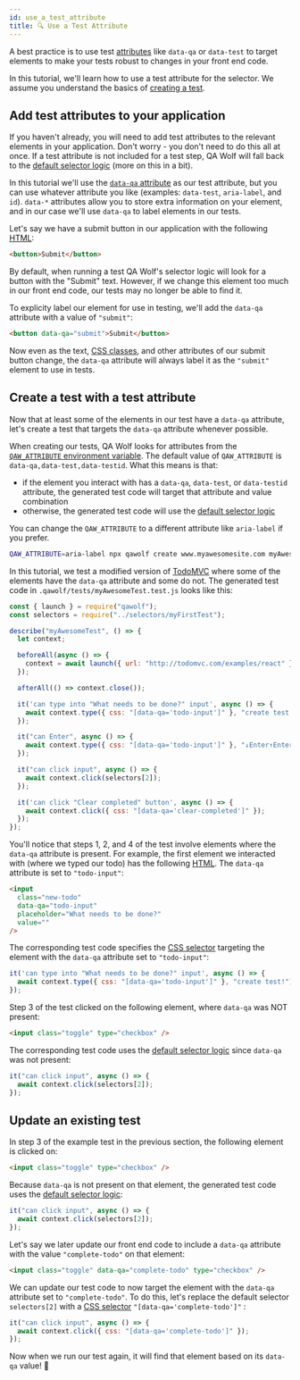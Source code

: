 ```yaml
---
id: use_a_test_attribute
title: 🔍 Use a Test Attribute
---
```


A best practice is to use test [attributes](https://developer.mozilla.org/en-US/docs/Web/HTML/Attributes) like `data-qa` or `data-test` to target elements to make your tests robust to changes in your front end code.

In this tutorial, we'll learn how to use a test attribute for the selector. We assume you understand the basics of [creating a test](create_a_test).

## Add test attributes to your application

If you haven't already, you will need to add test attributes to the relevant elements in your application. Don't worry - you don't need to do this all at once. If a test attribute is not included for a test step, QA Wolf will fall back to the [default selector logic](review_test_code#how-the-generated-selector-works) (more on this in a bit).

In this tutorial we'll use the [`data-qa` attribute](https://developer.mozilla.org/en-US/docs/Learn/HTML/Howto/Use_data_attributes) as our test attribute, but you can use whatever attribute you like (examples: `data-test`, `aria-label`, and `id`). `data-*` attributes allow you to store extra information on your element, and in our case we'll use `data-qa` to label elements in our tests.

Let's say we have a submit button in our application with the following [HTML](https://developer.mozilla.org/en-US/docs/Web/HTML):

```html
<button>Submit</button>
```

By default, when running a test QA Wolf's selector logic will look for a button with the "Submit" text. However, if we change this element too much in our front end code, our tests may no longer be able to find it.

To explicity label our element for use in testing, we'll add the `data-qa` attribute with a value of `"submit"`:

```html
<button data-qa="submit">Submit</button>
```

Now even as the text, [CSS classes](https://developer.mozilla.org/en-US/docs/Web/HTML/Global_attributes#attr-class), and other attributes of our submit button change, the `data-qa` attribute will always label it as the `"submit"` element to use in tests.

## Create a test with a test attribute

Now that at least some of the elements in our test have a `data-qa` attribute, let's create a test that targets the `data-qa` attribute whenever possible.

When creating our tests, QA Wolf looks for attributes from the [`QAW_ATTRIBUTE` environment variable](api#qaw_attribute). The default value of `QAW_ATTRIBUTE` is `data-qa,data-test,data-testid`. What this means is that:

- if the element you interact with has a `data-qa`, `data-test`, or `data-testid` attribute, the generated test code will target that attribute and value combination
- otherwise, the generated test code will use the [default selector logic](review_test_code#element-selectors)

You can change the `QAW_ATTRIBUTE` to a different attribute like `aria-label` if you prefer.

```bash
QAW_ATTRIBUTE=aria-label npx qawolf create www.myawesomesite.com myAwesomeTest
```

In this tutorial, we test a modified version of [TodoMVC](http://todomvc.com/examples/react) where some of the elements have the `data-qa` attribute and some do not. The generated test code in `.qawolf/tests/myAwesomeTest.test.js` looks like this:

```js
const { launch } = require("qawolf");
const selectors = require("../selectors/myFirstTest");

describe("myAwesomeTest", () => {
  let context;

  beforeAll(async () => {
    context = await launch({ url: "http://todomvc.com/examples/react" });
  });

  afterAll(() => context.close());

  it('can type into "What needs to be done?" input', async () => {
    await context.type({ css: "[data-qa='todo-input']" }, "create test!");
  });

  it("can Enter", async () => {
    await context.type({ css: "[data-qa='todo-input']" }, "↓Enter↑Enter");
  });

  it("can click input", async () => {
    await context.click(selectors[2]);
  });

  it('can click "Clear completed" button', async () => {
    await context.click({ css: "[data-qa='clear-completed']" });
  });
});
```

You'll notice that steps 1, 2, and 4 of the test involve elements where the `data-qa` attribute is present. For example, the first element we interacted with (where we typed our todo) has the following [HTML](https://developer.mozilla.org/en-US/docs/Web/HTML). The `data-qa` attribute is set to `"todo-input"`:

```html
<input
  class="new-todo"
  data-qa="todo-input"
  placeholder="What needs to be done?"
  value=""
/>
```

The corresponding test code specifies the [CSS selector](api#interface-selector) targeting the element with the `data-qa` attribute set to `"todo-input"`:

```js
it('can type into "What needs to be done?" input', async () => {
  await context.type({ css: "[data-qa='todo-input']" }, "create test!");
});
```

Step 3 of the test clicked on the following element, where `data-qa` was NOT present:

```html
<input class="toggle" type="checkbox" />
```

The corresponding test code uses the [default selector logic](review_test_code#element-selectors) since `data-qa` was not present:

```js
it("can click input", async () => {
  await context.click(selectors[2]);
});
```

## Update an existing test

In step 3 of the example test in the previous section, the following element is clicked on:

```html
<input class="toggle" type="checkbox" />
```

Because `data-qa` is not present on that element, the generated test code uses the [default selector logic](review_test_code#element-selectors):

```js
it("can click input", async () => {
  await context.click(selectors[2]);
});
```

Let's say we later update our front end code to include a `data-qa` attribute with the value `"complete-todo"` on that element:

```html
<input class="toggle" data-qa="complete-todo" type="checkbox" />
```

We can update our test code to now target the element with the `data-qa` attribute set to `"complete-todo"`. To do this, let's replace the default selector `selectors[2]` with a [CSS selector](https://developer.mozilla.org/en-US/docs/Web/CSS/CSS_Selectors) `"[data-qa='complete-todo']"`
:

```js
it("can click input", async () => {
  await context.click({ css: "[data-qa='complete-todo']" });
});
```

Now when we run our test again, it will find that element based on its `data-qa` value! 🎉
